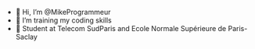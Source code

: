 - 👋 Hi, I’m @MikeProgrammeur
- 👀 I’m training my coding skills
- 🌱 Student at Telecom SudParis and Ecole Normale Supérieure de Paris-Saclay

<!---
MikeProgrammeur/MikeProgrammeur is a ✨ special ✨ repository because its `README.md` (this file) appears on your GitHub profile.
You can click the Preview link to take a look at your changes.
--->
